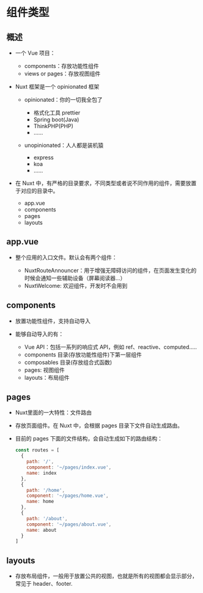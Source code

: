 # 组件类型

## 概述

+ 一个 Vue 项目：

  + components：存放功能性组件
  + views or pages：存放视图组件

+ Nuxt 框架是一个 opinionated 框架

  + opinionated：你的一切我全包了

    + 格式化工具 prettier
    + Spring boot(Java)
    + ThinkPHP(PHP)
    + ......

  + unopinionated：人人都是装机猿

    + express
    + koa
    + ......

+ 在 Nuxt 中，有严格的目录要求，不同类型或者说不同作用的组件，需要放置于对应的目录中。

  + app.vue
  + components
  + pages
  + layouts

## app.vue

+ 整个应用的入口文件。默认会有两个组件：

  + NuxtRouteAnnouncer：用于增强无障碍访问的组件，在页面发生变化的时候会通知一些辅助设备（屏幕阅读器...）
  + NuxtWelcome: 欢迎组件，开发时不会用到

## components

+ 放置功能性组件，支持自动导入

+ 能够自动导入的有：

  + Vue API：包括一系列的响应式 API，例如 ref、reactive、computed.....
  + components 目录(存放功能性组件)下第一层组件
  + composables 目录(存放组合式函数)
  + pages: 视图组件
  + layouts：布局组件

## pages

+ Nuxt里面的一大特性：文件路由

+ 存放页面组件。在 Nuxt 中，会根据 pages 目录下文件自动生成路由。

+ 目前的 pages 下面的文件结构，会自动生成如下的路由结构：

  ```js
  const routes = [
    {
      path: '/',
      component: '~/pages/index.vue',
      name: index
    },
    {
      path: '/home',
      component: '~/pages/home.vue',
      name: home
    },
    {
      path: '/about',
      component: '~/pages/about.vue',
      name: about
    }
  ]
  ```

## layouts

+ 存放布局组件，一般用于放置公共的视图，也就是所有的视图都会显示部分，常见于 header、footer.
